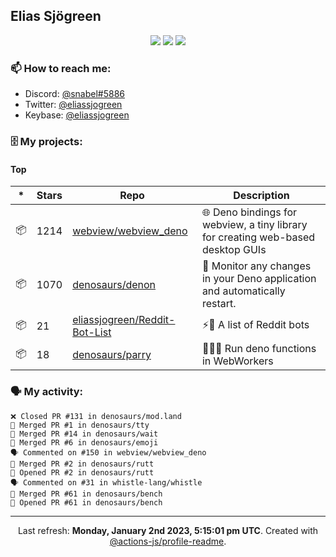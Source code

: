 ## Elias Sjögreen

<p align="center">
  <img src="https://img.shields.io/badge/🎂-dec. 2003-success" />
  <img src="https://img.shields.io/badge/🌎-Stockholm-informational" />
  <img src="https://img.shields.io/badge/👦-He/Him-informational" />
</p>

### 📫 How to reach me:

- Discord: [@snabel#5886](https://discord.com/users/267978757799673866)
- Twitter: [@eliassjogreen](https://twitter.com/eliassjogreen)
- Keybase: [@eliassjogreen](https://keybase.io/eliassjogreen)

### 🗄 My projects:

#### Top
|*|Stars|Repo|Description|
|---|---|---|---|
| 📦 | 1214 | [webview/webview_deno](https://github.com/webview/webview_deno) | 🌐 Deno bindings for webview, a tiny library for creating web-based desktop GUIs |
| 📦 | 1070 | [denosaurs/denon](https://github.com/denosaurs/denon) | 👀 Monitor any changes in your Deno application and automatically restart. |
| 📦 | 21 | [eliassjogreen/Reddit-Bot-List](https://github.com/eliassjogreen/Reddit-Bot-List) | ⚡️🤖 A list of Reddit bots |
| 📦 | 18 | [denosaurs/parry](https://github.com/denosaurs/parry) | 👷🏽‍♂️ Run deno functions in WebWorkers |

### 🗣 My activity:

```
❌ Closed PR #131 in denosaurs/mod.land
🎉 Merged PR #1 in denosaurs/tty
🎉 Merged PR #14 in denosaurs/wait
🎉 Merged PR #6 in denosaurs/emoji
🗣 Commented on #150 in webview/webview_deno
🎉 Merged PR #2 in denosaurs/rutt
💪 Opened PR #2 in denosaurs/rutt
🗣 Commented on #31 in whistle-lang/whistle
🎉 Merged PR #61 in denosaurs/bench
💪 Opened PR #61 in denosaurs/bench
```

------------
<p align="center">Last refresh: <b>Monday, January 2nd 2023, 5:15:01 pm UTC</b>. Created with <a href=https://github.com/marketplace/actions/profile-readme>@actions-js/profile-readme</a>.</p>
